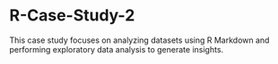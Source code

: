 # R-Case-Study-2
This case study focuses on analyzing datasets using R Markdown and performing exploratory data analysis to generate insights.

